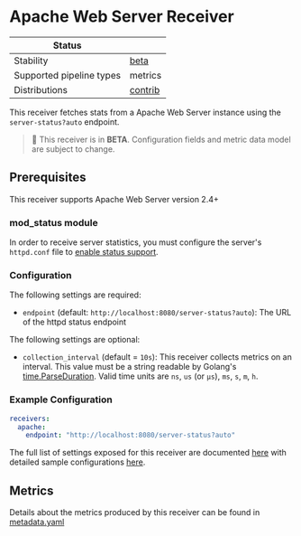 # Apache Web Server Receiver

| Status                   |           |
| ------------------------ |-----------|
| Stability                | [beta]    |
| Supported pipeline types | metrics   |
| Distributions            | [contrib] |

This receiver fetches stats from a Apache Web Server instance using the `server-status?auto` endpoint.

> :construction: This receiver is in **BETA**. Configuration fields and metric data model are subject to change.

## Prerequisites

This receiver supports Apache Web Server version 2.4+

### mod_status module

In order to receive server statistics, you must configure the server's `httpd.conf` file to [enable status support](https://httpd.apache.org/docs/2.4/mod/mod_status.html).


### Configuration

The following settings are required:
- `endpoint` (default: `http://localhost:8080/server-status?auto`): The URL of the httpd status endpoint

The following settings are optional:
- `collection_interval` (default = `10s`): This receiver collects metrics on an interval. This value must be a string readable by Golang's [time.ParseDuration](https://pkg.go.dev/time#ParseDuration). Valid time units are `ns`, `us` (or `µs`), `ms`, `s`, `m`, `h`.

### Example Configuration

```yaml
receivers:
  apache:
    endpoint: "http://localhost:8080/server-status?auto"
```

The full list of settings exposed for this receiver are documented [here](./config.go) with detailed sample configurations [here](./testdata/config.yaml).

## Metrics

Details about the metrics produced by this receiver can be found in [metadata.yaml](./metadata.yaml)

[beta]: https://github.com/open-telemetry/opentelemetry-collector#beta
[contrib]: https://github.com/open-telemetry/opentelemetry-collector-releases/tree/main/distributions/otelcol-contrib
